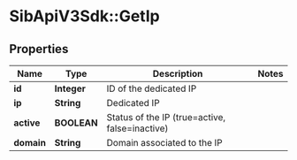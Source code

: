 # SibApiV3Sdk::GetIp

## Properties
Name | Type | Description | Notes
------------ | ------------- | ------------- | -------------
**id** | **Integer** | ID of the dedicated IP | 
**ip** | **String** | Dedicated IP | 
**active** | **BOOLEAN** | Status of the IP (true&#x3D;active, false&#x3D;inactive) | 
**domain** | **String** | Domain associated to the IP | 


